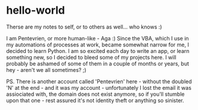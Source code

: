 # hello-world
Therse are my notes to self, or to others as well... who knows :)

I am Pentevrien, or more human-like - Aga :)
Since the VBA, which I use in my automations of processes at work, became somewhat narrow for me, I decided to learn Python.
I am so excited each day to write an app, or learn something new, so I decided to bleed some of my projects here. I will probably be ashamed of some of them in a couple
of months or years, but hey - aren't we all sometimes? ;)


PS. There is another account called 'Pentevrien' here - without the doubled 'N' at the end - and it was my account - unfortunately I lost the email it was assiociated with, the domain does not exist anymore, so if you'll stumble upon that one - rest assured it's not identity theft or anything so sinister. 
